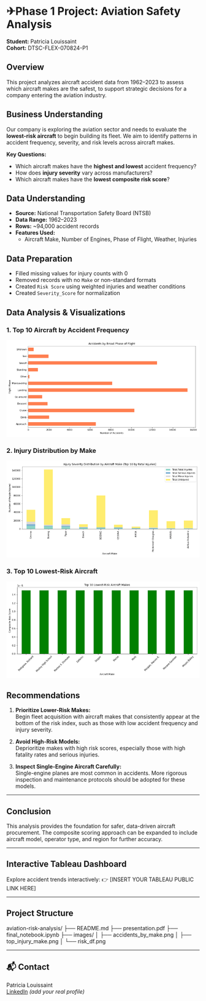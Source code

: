 # ✈Phase 1 Project: Aviation Safety Analysis

**Student:** Patricia Louissaint  
**Cohort:** DTSC-FLEX-070824-P1

## Overview

This project analyzes aircraft accident data from 1962–2023 to assess which aircraft makes are the safest, to support strategic decisions for a company entering the aviation industry.

## Business Understanding

Our company is exploring the aviation sector and needs to evaluate the **lowest-risk aircraft** to begin building its fleet. We aim to identify patterns in accident frequency, severity, and risk levels across aircraft makes.

**Key Questions:**
- Which aircraft makes have the **highest and lowest** accident frequency?
- How does **injury severity** vary across manufacturers?
- Which aircraft makes have the **lowest composite risk score**?

## Data Understanding

- **Source:** National Transportation Safety Board (NTSB)
- **Data Range:** 1962–2023
- **Rows:** ~94,000 accident records
- **Features Used:**
  - Aircraft Make, Number of Engines, Phase of Flight, Weather, Injuries

## Data Preparation

- Filled missing values for injury counts with 0
- Removed records with no `Make` or non-standard formats
- Created `Risk Score` using weighted injuries and weather conditions
- Created `Severity_Score` for normalization

## Data Analysis & Visualizations

### 1. Top 10 Aircraft by Accident Frequency  
![Accidents by Make](images/accidents_by_make.png)

### 2. Injury Distribution by Make  
![Top Injury Makes](images/top_injury_make.png)

### 3. Top 10 Lowest-Risk Aircraft  
![Lowest Risk Aircraft](images/risk_df.png)

## Recommendations

1. **Prioritize Lower-Risk Makes:**  
   Begin fleet acquisition with aircraft makes that consistently appear at the bottom of the risk index, such as those with low accident frequency and injury severity.

2. **Avoid High-Risk Models:**  
   Deprioritize makes with high risk scores, especially those with high fatality rates and serious injuries.

3. **Inspect Single-Engine Aircraft Carefully:**  
   Single-engine planes are most common in accidents. More rigorous inspection and maintenance protocols should be adopted for these models.

---

## Conclusion

This analysis provides the foundation for safer, data-driven aircraft procurement. The composite scoring approach can be expanded to include aircraft model, operator type, and region for further accuracy.

---

## Interactive Tableau Dashboard

Explore accident trends interactively:
👉 [INSERT YOUR TABLEAU PUBLIC LINK HERE]

---

## Project Structure

aviation-risk-analysis/
├──  README.md
├──  presentation.pdf
├──  final_notebook.ipynb
├──  images/
│ ├── accidents_by_make.png
│ ├── top_injury_make.png
│ └── risk_df.png



---

## 📬 Contact

Patricia Louissaint  
[LinkedIn](https://www.linkedin.com/) *(add your real profile)*
